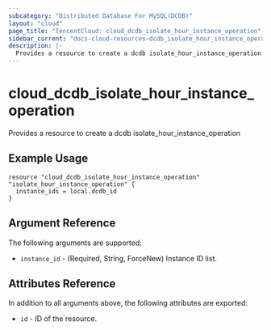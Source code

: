 ```yaml
---
subcategory: "Distributed Database For MySQL(DCDB)"
layout: "cloud"
page_title: "TencentCloud: cloud_dcdb_isolate_hour_instance_operation"
sidebar_current: "docs-cloud-resources-dcdb_isolate_hour_instance_operation"
description: |-
  Provides a resource to create a dcdb isolate_hour_instance_operation
---
```


# cloud_dcdb_isolate_hour_instance_operation

Provides a resource to create a dcdb isolate_hour_instance_operation

## Example Usage

```hcl
resource "cloud_dcdb_isolate_hour_instance_operation" "isolate_hour_instance_operation" {
  instance_ids = local.dcdb_id
}
```

## Argument Reference

The following arguments are supported:

* `instance_id` - (Required, String, ForceNew) Instance ID list.

## Attributes Reference

In addition to all arguments above, the following attributes are exported:

* `id` - ID of the resource.



